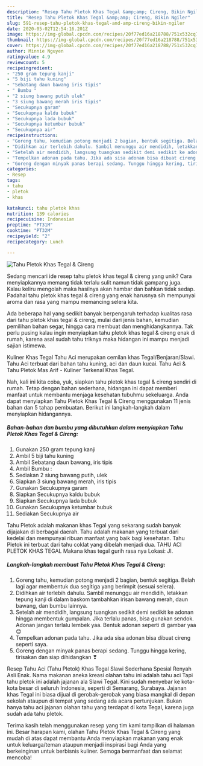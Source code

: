 ```yaml
---
description: "Resep Tahu Pletok Khas Tegal &amp;amp; Cireng, Bikin Ngiler"
title: "Resep Tahu Pletok Khas Tegal &amp;amp; Cireng, Bikin Ngiler"
slug: 591-resep-tahu-pletok-khas-tegal-and-amp-cireng-bikin-ngiler
date: 2020-05-02T12:54:16.201Z
image: https://img-global.cpcdn.com/recipes/20f77ed16a218788/751x532cq70/tahu-pletok-khas-tegal-cireng-foto-resep-utama.jpg
thumbnail: https://img-global.cpcdn.com/recipes/20f77ed16a218788/751x532cq70/tahu-pletok-khas-tegal-cireng-foto-resep-utama.jpg
cover: https://img-global.cpcdn.com/recipes/20f77ed16a218788/751x532cq70/tahu-pletok-khas-tegal-cireng-foto-resep-utama.jpg
author: Minnie Nguyen
ratingvalue: 4.9
reviewcount: 5
recipeingredient:
- "250 gram tepung kanji"
- "5 biji tahu kuning"
- "Sebatang daun bawang iris tipis"
- " Bumbu "
- "2 siung bawang putih ulek"
- "3 siung bawang merah iris tipis"
- "Secukupnya garam"
- "Secukupnya kaldu bubuk"
- "Secukupnya lada bubuk"
- "Secukupnya ketumbar bubuk"
- "Secukupnya air"
recipeinstructions:
- "Goreng tahu, kemudian potong menjadi 2 bagian, bentuk segitiga. Belah lagi agar membentuk dua segitiga yang berimpit (sesuai selera)."
- "Didihkan air terlebih dahulu. Sambil menunggu air mendidih, letakkan tepung kanji di dalam baskom tambahkan irisan bawang merah, daun bawang, dan bumbu lainnya."
- "Setelah air mendidih, langsung tuangkan sedikit demi sedikit ke adonan hingga membentuk gumpalan. Jika terlalu panas, bisa gunakan sendok. Adonan jangan terlalu lembek yaa. Bentuk adonan seperti di gambar yaa 😊"
- "Tempelkan adonan pada tahu. Jika ada sisa adonan bisa dibuat cireng seperti saya."
- "Goreng dengan minyak panas berapi sedang. Tunggu hingga kering, tirisakan dan siap dihidangkan ❣"
categories:
- Resep
tags:
- tahu
- pletok
- khas

katakunci: tahu pletok khas 
nutrition: 139 calories
recipecuisine: Indonesian
preptime: "PT31M"
cooktime: "PT32M"
recipeyield: "2"
recipecategory: Lunch

---
```



![Tahu Pletok Khas Tegal &amp; Cireng](https://img-global.cpcdn.com/recipes/20f77ed16a218788/751x532cq70/tahu-pletok-khas-tegal-cireng-foto-resep-utama.jpg)

Sedang mencari ide resep tahu pletok khas tegal &amp; cireng yang unik? Cara menyiapkannya memang tidak terlalu sulit namun tidak gampang juga. Kalau keliru mengolah maka hasilnya akan hambar dan bahkan tidak sedap. Padahal tahu pletok khas tegal &amp; cireng yang enak harusnya sih mempunyai aroma dan rasa yang mampu memancing selera kita.

Ada beberapa hal yang sedikit banyak berpengaruh terhadap kualitas rasa dari tahu pletok khas tegal &amp; cireng, mulai dari jenis bahan, kemudian pemilihan bahan segar, hingga cara membuat dan menghidangkannya. Tak perlu pusing kalau ingin menyiapkan tahu pletok khas tegal &amp; cireng enak di rumah, karena asal sudah tahu triknya maka hidangan ini mampu menjadi sajian istimewa.

Kuliner Khas Tegal Tahu Aci merupakan cemilan khas Tegal/Benjaran/Slawi. Tahu Aci terbuat dari bahan tahu kuning, aci dan daun kucai. Tahu Aci &amp; Tahu Pletok Mas Arif - Kuliner Terkenal Khas Tegal.


Nah, kali ini kita coba, yuk, siapkan tahu pletok khas tegal &amp; cireng sendiri di rumah. Tetap dengan bahan sederhana, hidangan ini dapat memberi manfaat untuk membantu menjaga kesehatan tubuhmu sekeluarga. Anda dapat menyiapkan Tahu Pletok Khas Tegal &amp; Cireng menggunakan 11 jenis bahan dan 5 tahap pembuatan. Berikut ini langkah-langkah dalam menyiapkan hidangannya.

<!--inarticleads1-->

##### Bahan-bahan dan bumbu yang dibutuhkan dalam menyiapkan Tahu Pletok Khas Tegal &amp; Cireng:

1. Gunakan 250 gram tepung kanji
1. Ambil 5 biji tahu kuning
1. Ambil Sebatang daun bawang, iris tipis
1. Ambil  Bumbu :
1. Sediakan 2 siung bawang putih, ulek
1. Siapkan 3 siung bawang merah, iris tipis
1. Gunakan Secukupnya garam
1. Siapkan Secukupnya kaldu bubuk
1. Siapkan Secukupnya lada bubuk
1. Gunakan Secukupnya ketumbar bubuk
1. Sediakan Secukupnya air


Tahu Pletok adalah makanan khas Tegal yang sekarang sudah banyak dijajakan di berbagai daerah. Tahu adalah makanan yang terbuat dari kedelai dan mempunyai ribuan manfaat yang baik bagi kesehatan. Tahu Pletok ini terbuat dari tahu coklat yang dibelah menjadi dua. TAHU ACI PLETOK KHAS TEGAL Makana khas tegal gurih rasa nya Lokasi: Jl. 

<!--inarticleads2-->

##### Langkah-langkah membuat Tahu Pletok Khas Tegal &amp; Cireng:

1. Goreng tahu, kemudian potong menjadi 2 bagian, bentuk segitiga. Belah lagi agar membentuk dua segitiga yang berimpit (sesuai selera).
1. Didihkan air terlebih dahulu. Sambil menunggu air mendidih, letakkan tepung kanji di dalam baskom tambahkan irisan bawang merah, daun bawang, dan bumbu lainnya.
1. Setelah air mendidih, langsung tuangkan sedikit demi sedikit ke adonan hingga membentuk gumpalan. Jika terlalu panas, bisa gunakan sendok. Adonan jangan terlalu lembek yaa. Bentuk adonan seperti di gambar yaa 😊
1. Tempelkan adonan pada tahu. Jika ada sisa adonan bisa dibuat cireng seperti saya.
1. Goreng dengan minyak panas berapi sedang. Tunggu hingga kering, tirisakan dan siap dihidangkan ❣


Resep Tahu Aci (Tahu Pletok) Khas Tegal Slawi Sederhana Spesial Renyah Asli Enak. Nama makanan aneka kreasi olahan tahu ini adalah tahu aci Tapi tahu pletok ini adalah jajanan ala Slawi Tegal. Kini sudah menyebar ke kota-kota besar di seluruh Indonesia, seperti di Semarang, Surabaya. Jajanan khas Tegal ini biasa dijual di gerobak-gerobak yang biasa mangkal di depan sekolah ataupun di tempat yang sedang ada acara pertunjukan. Bukan hanya tahu aci jajanan olahan tahu yang terdapat di kota Tegal, karena juga sudah ada tahu pletok. 

Terima kasih telah menggunakan resep yang tim kami tampilkan di halaman ini. Besar harapan kami, olahan Tahu Pletok Khas Tegal &amp; Cireng yang mudah di atas dapat membantu Anda menyiapkan makanan yang enak untuk keluarga/teman ataupun menjadi inspirasi bagi Anda yang berkeinginan untuk berbisnis kuliner. Semoga bermanfaat dan selamat mencoba!
